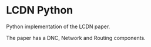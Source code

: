 # LCDN Python

Python implementation of the LCDN paper. 

The paper has a DNC, Network and Routing components. 

